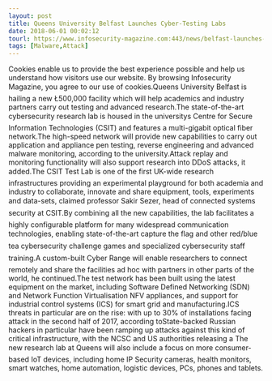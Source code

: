 ```yaml
---
layout: post
title: Queens University Belfast Launches Cyber-Testing Labs
date: 2018-06-01 00:02:12
tourl: https://www.infosecurity-magazine.com:443/news/belfast-launches-cybertesting-labs/
tags: [Malware,Attack]
---
```

Cookies enable us to provide the best experience possible and help us understand how visitors use our website. By browsing Infosecurity Magazine, you agree to our use of cookies.Queens University Belfast is hailing a new Ł500,000 facility which will help academics and industry partners carry out testing and advanced research.The state-of-the-art cybersecurity research lab is housed in the universitys Centre for Secure Information Technologies (CSIT) and features a multi-gigabit optical fiber network.The high-speed network will provide new capabilities to carry out application and appliance pen testing, reverse engineering and advanced malware monitoring, according to the university.Attack replay and monitoring functionality will also support research into DDoS attacks, it added.The CSIT Test Lab is one of the first UK-wide research infrastructures providing an experimental playground for both academia and industry to collaborate, innovate and share equipment, tools, experiments and data-sets, claimed professor Sakir Sezer, head of connected systems security at CSIT.By combining all the new capabilities, the lab facilitates a highly configurable platform for many widespread communication technologies, enabling state-of-the-art capture the flag and other red/blue tea cybersecurity challenge games and specialized cybersecurity staff training.A custom-built Cyber Range will enable researchers to connect remotely and share the facilities ad hoc with partners in other parts of the world, he continued.The test network has been built using the latest equipment on the market, including Software Defined Networking (SDN) and Network Function Virtualisation NFV appliances, and support for industrial control systems (ICS) for smart grid and manufacturing.ICS threats in particular are on the rise: with up to 30% of installations facing attack in the second half of 2017, according toState-backed Russian hackers in particular have been ramping up attacks against this kind of critical infrastructure, with the NCSC and US authorities releasing a The new research lab at Queens will also include a focus on more consumer-based IoT devices, including home IP Security cameras, health monitors, smart watches, home automation, logistic devices, PCs, phones and tablets.